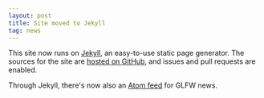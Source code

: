 ```yaml
---
layout: post
title: Site moved to Jekyll
tag: news
---
```


This site now runs on [Jekyll](http://jekyllrb.com/), an easy-to-use static page
generator.  The sources for the site are
[hosted on GitHub](https://github.com/glfw/website), and issues and pull
requests are enabled.

Through Jekyll, there's now also an [Atom feed](feed/index.xml) for GLFW news.
